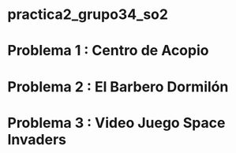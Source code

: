 # practica2_grupo34_so2

# Problema 1 : Centro de Acopio

# Problema 2 : El Barbero Dormilón

# Problema 3 : Video Juego Space Invaders